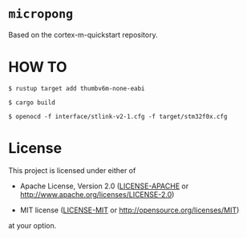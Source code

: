 # `micropong`

Based on the cortex-m-quickstart repository.

# HOW TO
`$ rustup target add thumbv6m-none-eabi`

`$ cargo build`

`$ openocd -f interface/stlink-v2-1.cfg -f target/stm32f0x.cfg`

# License

This project is licensed under either of

- Apache License, Version 2.0 ([LICENSE-APACHE](LICENSE-APACHE) or
  http://www.apache.org/licenses/LICENSE-2.0)

- MIT license ([LICENSE-MIT](LICENSE-MIT) or http://opensource.org/licenses/MIT)

at your option.
